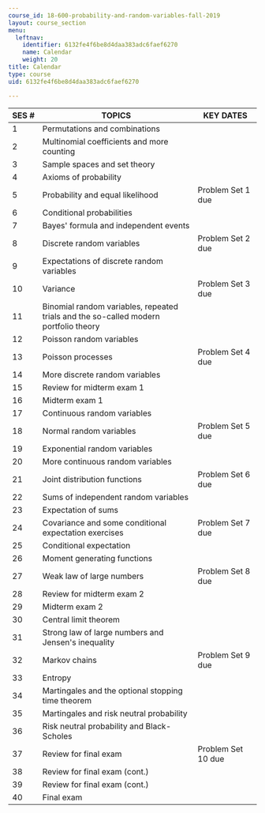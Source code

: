 ```yaml
---
course_id: 18-600-probability-and-random-variables-fall-2019
layout: course_section
menu:
  leftnav:
    identifier: 6132fe4f6be8d4daa383adc6faef6270
    name: Calendar
    weight: 20
title: Calendar
type: course
uid: 6132fe4f6be8d4daa383adc6faef6270

---
```


| SES # | TOPICS | KEY DATES |
| --- | --- | --- |
| 1 | Permutations and combinations | &nbsp; |
| 2 | Multinomial coefficients and more counting | &nbsp; |
| 3 | Sample spaces and set theory | &nbsp; |
| 4 | Axioms of probability | &nbsp; |
| 5 | Probability and equal likelihood | Problem Set 1 due |
| 6 | Conditional probabilities | &nbsp; |
| 7 | Bayes' formula and independent events | &nbsp; |
| 8 | Discrete random variables | Problem Set 2 due |
| 9 | Expectations of discrete random variables | &nbsp; |
| 10 | Variance | Problem Set 3 due |
| 11 | Binomial random variables, repeated trials and the so-called modern portfolio theory | &nbsp; |
| 12 | Poisson random variables | &nbsp; |
| 13 | Poisson processes | Problem Set 4 due |
| 14 | More discrete random variables | &nbsp; |
| 15 | Review for midterm exam 1 | &nbsp; |
| 16 | Midterm exam 1 | &nbsp; |
| 17 | Continuous random variables | &nbsp; |
| 18 | Normal random variables | Problem Set 5 due |
| 19 | Exponential random variables | &nbsp; |
| 20 | More continuous random variables | &nbsp; |
| 21 | Joint distribution functions | Problem Set 6 due |
| 22 | Sums of independent random variables | &nbsp; |
| 23 | Expectation of sums | &nbsp; |
| 24 | Covariance and some conditional expectation exercises | Problem Set 7 due |
| 25 | Conditional expectation | &nbsp; |
| 26 | Moment generating functions | &nbsp; |
| 27 | Weak law of large numbers | Problem Set 8 due |
| 28 | Review for midterm exam 2 | &nbsp; |
| 29 | Midterm exam 2 | &nbsp; |
| 30 | Central limit theorem | &nbsp; |
| 31 | Strong law of large numbers and Jensen's inequality | &nbsp; |
| 32 | Markov chains | Problem Set 9 due |
| 33 | Entropy | &nbsp; |
| 34 | Martingales and the optional stopping time theorem | &nbsp; |
| 35 | Martingales and risk neutral probability | &nbsp; |
| 36 | Risk neutral probability and Black-Scholes | &nbsp; |
| 37 | Review for final exam | Problem Set 10 due |
| 38 | Review for final exam (cont.) | &nbsp; |
| 39 | Review for final exam (cont.) | &nbsp; |
| 40 | Final exam |